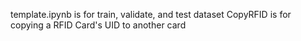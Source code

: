 template.ipynb is for train, validate, and test dataset
CopyRFID is for copying  a RFID Card's UID to another card
